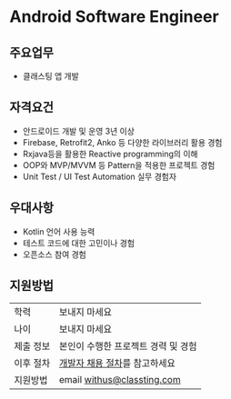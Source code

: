 # Android Software Engineer

## 주요업무

* 클래스팅 앱 개발

## 자격요건

* 안드로이드 개발 및 운영 3년 이상
* Firebase, Retrofit2, Anko 등 다양한 라이브러리 활용 경험
* Rxjava등을 활용한 Reactive programming의 이해
* OOP와 MVP/MVVM 등 Pattern을 적용한 프로젝트 경험
* Unit Test / UI Test Automation 실무 경험자

## 우대사항
* Kotlin 언어 사용 능력
* 테스트 코드에 대한 고민이나 경험
* 오픈소스 참여 경험

## 지원방법

|     |            |
|-----|------------|
| 학력 | 보내지 마세요 |
| 나이 | 보내지 마세요 |
| 제출 정보 | 본인이 수행한 프로젝트 경력 및 경험 |
| 이후 절차	| [개발자 채용 절차](/README.md#recruit-process)를 참고하세요 |
| 지원방법 | email [withus@classting.com](mailto:withus@classting.com) |

